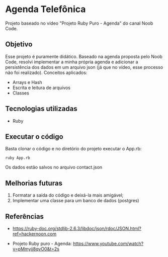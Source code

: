 # Agenda Telefônica
Projeto baseado no vídeo
"Projeto Ruby Puro - Agenda" do canal Noob Code.

## Objetivo
Esse projeto é puramente didático. Baseado na agenda proposta pelo Noob Code, resolvi implementar a minha própria agenda e adicionar a persistência dos dados em um arquivo json (já que no vídeo, esse processo não foi realizado).
Conceitos aplicados:

- Arrays e Hash
- Escrita e leitura de arquivos
- Classes

## Tecnologias utilizadas
- Ruby

## Executar o código
Basta clonar o código e no diretório do projeto executar o App.rb:
```
ruby App.rb
```
Os dados estão salvos no arquivo contact.json
## Melhorias futuras
1. Formatar a saída do código e deixá-la mais amigável;
2. Implementar uma classe para um banco de dados (postgres) 

## Referências

- https://ruby-doc.org/stdlib-2.6.3/libdoc/json/rdoc/JSON.html?ref=hackernoon.com

- Projeto Ruby puro - Agenda: https://www.youtube.com/watch?v=pMmyjj8qvO0&t=2s